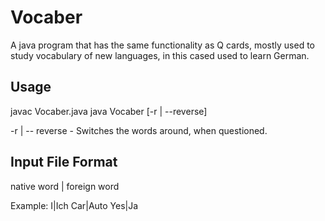 Vocaber
========

A java program that has the same functionality as Q cards, mostly used to study 
vocabulary of new languages, in this cased used to learn German.

Usage
--

javac Vocaber.java
java Vocaber <vocabulary txt file> [-r | --reverse]

-r | -- reverse - Switches the words around, when questioned.

Input File Format
--

native word | foreign word

Example:
I|Ich
Car|Auto
Yes|Ja
